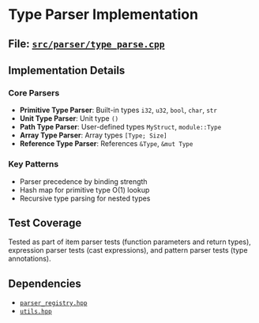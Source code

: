 # Type Parser Implementation

## File: [`src/parser/type_parse.cpp`](../../src/parser/type_parse.cpp)

## Implementation Details

### Core Parsers

- **Primitive Type Parser**: Built-in types `i32`, `u32`, `bool`, `char`, `str`
- **Unit Type Parser**: Unit type `()`
- **Path Type Parser**: User-defined types `MyStruct`, `module::Type`
- **Array Type Parser**: Array types `[Type; Size]`
- **Reference Type Parser**: References `&Type`, `&mut Type`

### Key Patterns

- Parser precedence by binding strength
- Hash map for primitive type O(1) lookup
- Recursive type parsing for nested types

## Test Coverage

Tested as part of item parser tests (function parameters and return types), expression parser tests (cast expressions), and pattern parser tests (type annotations).

## Dependencies

- [`parser_registry.hpp`](../../src/parser/parser_registry.hpp)
- [`utils.hpp`](../../src/parser/utils.hpp)